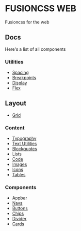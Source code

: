# FUSIONCSS WEB

Fusioncss for the web

## Docs

Here's a list of all components

### Utilities

- [Spacing](./docs/utilities/spacing.md)
- [Breakpoints](./docs/utilities/breakpoints.md)
- [Display](./docs/utilities/display.md)
- [Flex](./docs/utilities/flex.md)

## Layout

- [Grid](./docs/layout/grid.md)

### Content

- [Typography](./docs/content/typography.md)
- [Text Utilities](./docs/content/text-utilities.md)
- [Blockquotes](./docs/content/blockquotes.md)
- [Lists](./docs/content/lists.md)
- [Code](./docs/content/code.md)
- [Images](./docs/content/images.md)
- [Icons](./docs/content/icons.md)
- [Tables](./docs/content/tables.md)

### Components

- [Appbar](./docs/components/appbar.md)
- [Navs](./docs/components/navs.md)
- [Buttons](./docs/components/buttons.md)
- [Chips](./docs/components/chips.md)
- [Divider](./docs/components/divider.md)
- [Cards](./docs/components/cards.md)

